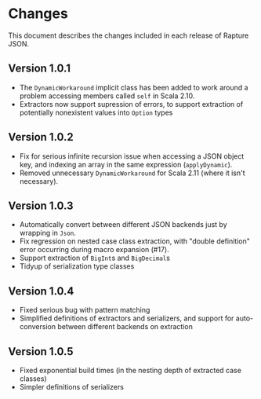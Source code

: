 # Changes

This document describes the changes included in each release of Rapture JSON.

## Version 1.0.1
 - The `DynamicWorkaround` implicit class has been added to work around a problem accessing members called `self` in Scala 2.10.
 - Extractors now support supression of errors, to support extraction of potentially nonexistent values into `Option` types

## Version 1.0.2
 - Fix for serious infinite recursion issue when accessing a JSON object key, and indexing an array in the same expression (`applyDynamic`).
 - Removed unnecessary `DynamicWorkaround` for Scala 2.11 (where it isn't necessary).

## Version 1.0.3
 - Automatically convert between different JSON backends just by wrapping in `Json`.
 - Fix regression on nested case class extraction, with "double definition" error occurring during macro expansion (#17).
 - Support extraction of `BigInt`s and `BigDecimal`s
 - Tidyup of serialization type classes

## Version 1.0.4
 - Fixed serious bug with pattern matching
 - Simplified definitions of extractors and serializers, and support for auto-conversion between different backends on extraction

## Version 1.0.5
 - Fixed exponential build times (in the nesting depth of extracted case classes)
 - Simpler definitions of serializers
